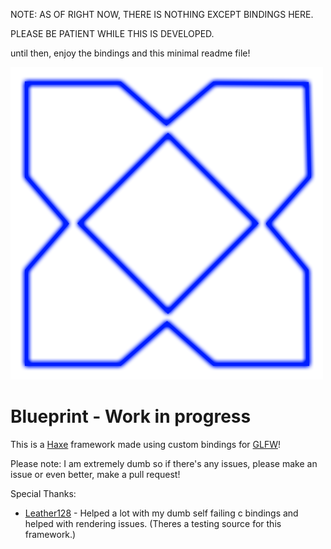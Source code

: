 NOTE: AS OF RIGHT NOW, THERE IS NOTHING EXCEPT BINDINGS HERE.

PLEASE BE PATIENT WHILE THIS IS DEVELOPED.

until then, enjoy the bindings and this minimal readme file!

![Framework logo](frameworkArt/logo.png)

# Blueprint - Work in progress

This is a [Haxe](https://haxe.org/) framework made using custom bindings for [GLFW](https://www.glfw.org/)!

Please note: I am extremely dumb so if there's any issues, please make an issue or even better, make a pull request!

Special Thanks:

- [Leather128](https://github.com/Leather128) - Helped a lot with my dumb self failing c bindings and helped with rendering issues. (Theres a testing source for this framework.)